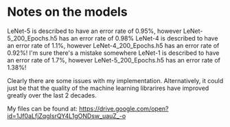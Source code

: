 # Notes on the models

LeNet-5 is described to have an error rate of 0.95%, however LeNet-5_200_Epochs.h5 has an error rate of 0.98%
LeNet-4 is described to have an error rate of 1.1%, however LeNet-4_200_Epochs.h5 has an error rate of 0.92%!
I'm sure there's a mistake somewhere
LeNet-1 is described to have an error rate of 1.7%, however LeNet-5_200_Epochs.h5 has an error rate of 1.38%!

Clearly there are some issues with my implementation. Alternatively, it could just be that the quality of the machine learning librarires have improved greatly over the last 2 decades.

My files can be found at: https://drive.google.com/open?id=1Jf0aLfjZqgIsrQY4L1gONDsw_uauZ_-o